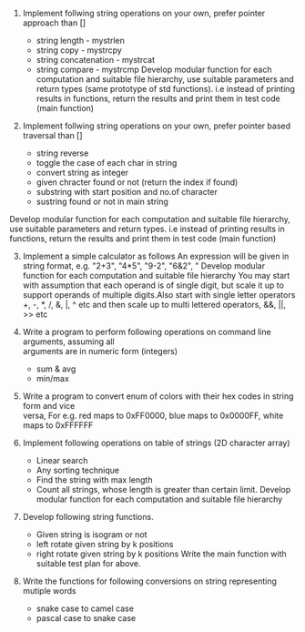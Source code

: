 1. Implement follwing string operations on your own, prefer pointer approach than []
   * string length - mystrlen
   * string copy - mystrcpy
   * string concatenation - mystrcat
   * string compare - mystrcmp
Develop modular function for each computation and suitable file hierarchy, use suitable parameters and return types (same prototype of std functions). i.e instead of printing results in functions, return the results and print them in test code (main function)

2. Implement follwing string operations on your own, prefer pointer based traversal than []
   * string reverse
   * toggle the case of each char in string
   * convert string as integer
   * given chracter found or not (return the index if found)
   * substring with start position and no.of character
   * sustring found or not in main string

Develop modular function for each computation and suitable file hierarchy, use suitable parameters and return types. i.e instead of printing results in functions, return the results
and print them in test code (main function)
   
3. Implement a simple calculator as follows
An expression will be given in string format, e.g. "2+3", "4*5", "9-2", "6&2", "
Develop modular function for each computation and suitable file hierarchy
You may start with assumption that each operand is of single digit, but scale it up
to support operands of multiple digits.Also start with single letter operators +, -, *, /, &, |, ^ etc and then scale up to multi lettered operators, &&, ||, >> etc

4. Write a program to perform following operations on command line arguments, assuming all  
   arguments are in numeric form (integers)
   * sum & avg
   * min/max 

5. Write a program to convert enum of colors with their hex codes in string form and vice   
   versa, For e.g. red maps to 0xFF0000, blue maps to 0x0000FF, white maps to 0xFFFFFF

6. Implement following operations on table of strings (2D character array)
    * Linear search
    * Any sorting technique
    * Find the string with max length 
    * Count all strings, whose length is greater than certain limit.
Develop modular function for each computation and suitable file hierarchy

7. Develop following string functions.
    * Given string is isogram or not
    * left rotate given string by k positions
    * right rotate given string by k positions
Write the main function with suitable test plan for above.

8. Write the functions for following conversions on string representing mutiple words
    * snake case to camel case
    * pascal case to snake case
